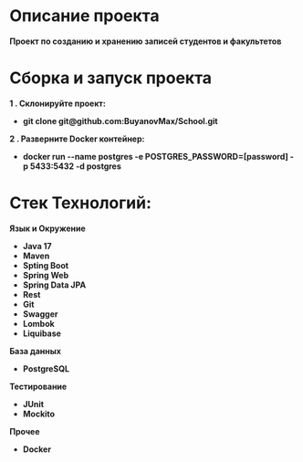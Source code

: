 <h1 align="left">Описание проекта</h1>
 <p><strong>
Проект по созданию и хранению записей студентов и факультетов</p>
<h1 align="left">Сборка и запуск проекта</h1>
 <p><strong>1 . Склонируйте проект:</strong></p>
<ul>
   <li>git clone git@github.com:BuyanovMax/School.git</li>
</ul>
<p><strong>2 . Разверните Docker контейнер:</strong></p>
<ul>
   <li>docker run --name postgres -e POSTGRES_PASSWORD=[password] -p 5433:5432 -d postgres</li>
</ul>

<h1 align="left">Стек Технологий:</h1>
  <p><strong>Язык и Окружение</strong></p>
<ul>
   <li>Java 17</li>
   <li>Maven</li>
   <li>Spting Boot</li>
   <li>Spring Web</li>
   <li>Spring Data JPA</li>
   <li>Rest</li>
   <li>Git</li>
   <li>Swagger</li>
   <li>Lombok</li>
   <li>Liquibase</li>
</ul>
  <p><strong>База данных</strong></p>
<ul>
   <li>PostgreSQL</li>
</ul>
<p><strong>Тестирование</strong></p>
<ul>
   <li>JUnit</li>
  <li>Mockito</li>
</ul>
<p><strong>Прочее</strong></p>
<ul>
   <li>Docker</li>
</ul>
  
 
